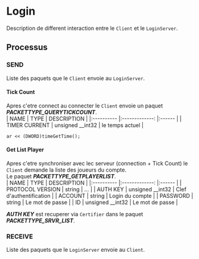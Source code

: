 # Login
Description de different interaction entre le `Client` et le `LoginServer`.<br>

## Processus

### SEND
Liste des paquets que le `Client` envoie au `LoginServer`.<br>

#### Tick Count
Apres c'etre connect au connecter le `Client` envoie un paquet ***PACKETTYPE_QUERYTICKCOUNT***.<br>
| NAME              |      TYPE         |  DESCRIPTION      |
|:----------        |:-------------:    |:------            |
| TIMER CURRENT     |  unsigned __int32 | le temps actuel   |

	ar << (DWORD)timeGetTime();
#### Get List Player
Apres c'etre synchroniser avec lec serveur (connection + Tick Count) le `Client` demande la liste des joueurs du compte.<br>
Le paquet ***PACKETTYPE_GETPLAYERLIST***.<br>
| NAME              |      TYPE         |  DESCRIPTION                  |
|:----------        |:-------------:    |:------                        |
| PROTOCOL VERSION  |  string           | ...                           |
| AUTH KEY          |  unsigned __int32 | Clef d'authentification       |
| ACCOUNT           |  string           | Login du compte               |
| PASSWORD          |  string           | Le mot de passe               |
| ID                |  unsigned __int32 | Le mot de passe               |

***AUTH KEY*** est recuperer via `Certifier` dans le paquet ***PACKETTYPE_SRVR_LIST***.<br>


### RECEIVE
Liste des paquets que le `LoginServer` envoie au `Client`.<br>
